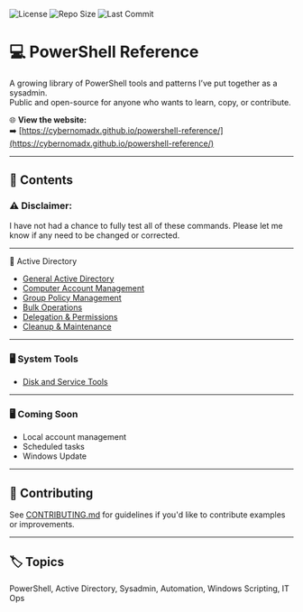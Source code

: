 
![License](https://img.shields.io/github/license/CyberNomadX/powershell-reference)
![Repo Size](https://img.shields.io/github/repo-size/CyberNomadX/powershell-reference)
![Last Commit](https://img.shields.io/github/last-commit/CyberNomadX/powershell-reference)

# 💻 PowerShell Reference

A growing library of PowerShell tools and patterns I’ve put together as a sysadmin.  
Public and open-source for anyone who wants to learn, copy, or contribute.

🌐 **View the website:**  
➡️ [https://cybernomadx.github.io/powershell-reference/](https://cybernomadx.github.io/powershell-reference/)

---

## 📂 Contents

### ⚠️ Disclaimer:
I have not had a chance to fully test all of these commands. Please let me know if any need to be changed or corrected.

---

🔐 Active Directory

- [General Active Directory](docs/ad/Active_Directory.md)  
- [Computer Account Management](docs/ad/Computer_Account_Management.md)  
- [Group Policy Management](docs/ad/Group_Policy_Management.md)  
- [Bulk Operations](docs/ad/Bulk_Operations.md)  
- [Delegation & Permissions](docs/ad/Delegation_and_Permissions.md)  
- [Cleanup & Maintenance](docs/ad/Cleanup_and_Maintenance.md)  

---

### 🖥️ System Tools

- [Disk and Service Tools](system/Disk_and_Service_Tools.md)

---

### 🖥️ Coming Soon

- Local account management
- Scheduled tasks
- Windows Update

---

## 🤝 Contributing

See [CONTRIBUTING.md](docs/CONTRIBUTING.md) for guidelines if you'd like to contribute examples or improvements.

---

## 🏷️ Topics

PowerShell, Active Directory, Sysadmin, Automation, Windows Scripting, IT Ops
